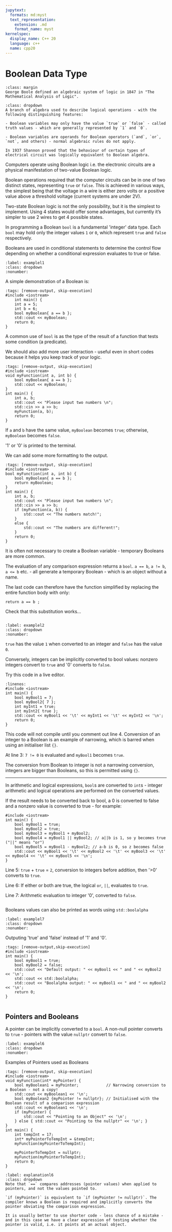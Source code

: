 ```yaml
---
jupytext:
  formats: md:myst
  text_representation:
    extension: .md
    format_name: myst
kernelspec:
  display_name: C++ 20
  language: c++
  name: cpp20
---
```


# Boolean Data Type

````{admonition} George Boole
:class: margin
George Boole defined an algebraic system of logic in 1847 in "The Mathematical Analysis of Logic".
````

````{admonition} Boolean Algebra
:class: dropdown
A branch of algebra used to describe logical operations - with the following distinguishing features: 

- Boolean variables may only have the value `true` or `false` - called truth values - which are generally represented by `1` and `0`.

- Boolean variables are operands for Boolean operators (`and`, `or`, `not`, and others) - normal algebraic rules do not apply.

In 1937 Shannon proved that the behaviour of certain types of electrical circuit was logically equivalent to Boolean algebra.
````
Computers operate using Boolean logic i.e. the electronic circuits are a physical manifestation of two-value Boolean logic. 

Boolean operations required that the computer circuits can be in one of two distinct states, representing `true` or `false`. This is achieved in various ways, the simplest being that the voltage in a wire is either zero volts or a positive value above a threshold voltage (current systems are under 2V).

Two-state Boolean logic is not the only possibility, but it is the simplest to implement. Using 4 states would offer some advantages, but currently it’s simpler to use 2 wires to get 4 possible states.

In programming a Boolean `bool` is a fundamental 'integer' data type. Each `bool` may hold only the integer values `1` or `0`, which represent `true` and `false` respectively. 

Booleans are used in conditional statements to determine the control flow depending on whether a conditional expression evaluates to true or false.

`````{code_example-start} The Boolean Type
:label: examplel1
:class: dropdown
:nonumber:
`````
A simple demonstration of a Boolean is:

````{code-cell} c++
:tags: [remove-output, skip-execution]
#include <iostream>
    int main() {
    int a = 5;
    int b = 6;
    bool myBoolean{ a == b };
    std::cout << myBoolean;
    return 0;
}
````
A common use of `bool` is as the type of the result of a function that tests some condition (a predicate). 

We should also add more user interaction - useful even in short codes because it helps you keep track of your logic.
````{code-cell} c++
:tags: [remove-output, skip-execution]
#include <iostream>
void myFunction(int a, int b) {
    bool myBoolean{ a == b };
    std::cout << myBoolean;
}
int main() {
    int a, b;
    std::cout << "Please input two numbers \n";
    std::cin >> a >> b;
    myFunction(a, b);
    return 0;
}
````
If `a` and `b` have the same value, `myBoolean` becomes `true`; otherwise, `myBoolean` becomes `false`.

'1' or '0' is printed to the terminal.

We can add some more formatting to the output.
````{code-cell} c++
:tags: [remove-output, skip-execution]
#include <iostream>
bool myFunction(int a, int b) {
    bool myBoolean{ a == b };
    return myBoolean;
}
int main() {
    int a, b;
    std::cout << "Please input two numbers \n";
    std::cin >> a >> b;
    if (myFunction(a, b)) {
        std::cout << "The numbers match!";
    }
    else {
        std::cout << "The numbers are different!";
    }
    return 0;
}
````
It is often not necessary to create a Boolean variable - temporary Booleans are more common.

The evaluation of any comparison expression returns a `bool`. `a == b`, `a != b`, `a <= b` etc. - all generate a temporary Boolean - which is an object without a name.

The last code can therefore have the function simplified by replacing the entire function body with only:  
```{code-block} c++
return a == b ;
``` 
Check that this substitution works...

`````{code_example-end}
`````
`````{code_example-start} More About the Boolean Type
:label: examplel2
:class: dropdown
:nonumber:
`````
`true` has the value `1` when converted to an integer and `false` has the value `0`. 

Conversely, integers can be implicitly converted to bool values: nonzero integers convert to `true` and '0' converts to `false`. 

Try this code in a live editor.
```{code-block} c++
:linenos:
#include <iostream>
int main() {
    bool myBool1 = 7;  
    bool myBool2{ 7 };  
    int myInt1 = true;  
    int myInt2{ true };  
    std::cout << myBool1 << '\t' << myInt1 << '\t' << myInt2 << '\n';
    return 0;
}
```
This code will not compile until you comment out line 4. Conversion of an integer to a Boolean is an example of narrowing, which is barred when using an initialiser list `{}`.

At line 3: `7 != 0` is evaluated and `myBool1` becomes `true`.

The conversion from Boolean to integer is not a narrowing conversion, integers are bigger than Booleans, so this is permitted using `{}`.

***
In arithmetic and logical expressions, `bool`s are converted to `int`s - integer arithmetic and logical operations are performed on the converted values. 

If the result needs to be converted back to bool, a 0 is converted to false and a nonzero value is converted to true - for example:
```{code-block} c++
#include <iostream>
int main() {
    bool myBool1 = true;
    bool myBool2 = true;
    bool myBool3 = myBool1 + myBool2; 
    bool myBool4 = myBool1 || myBool2; // a||b is 1, so y becomes true ("||" means "or")
    bool myBool5 = myBool1 - myBool2; // a-b is 0, so z becomes false
    std::cout << myBool1 << '\t' << myBool2 << '\t' << myBool3 << '\t' << myBool4 << '\t' << myBool5 << '\n';
}
```
Line 5: `true` + `true` = `2`, conversion to integers before addition, then '>0' converts to `true`.

Line 6: If either or both are true, the logical `or`, `||`, evaluates to `true`.

Line 7: Arithmetic evaluation to integer '0', converted to `false`.

`````{code_example-end}
`````

Booleans values can also be printed as words using `std::boolalpha`

`````{code_example-start} Formatting Output using boolalpha
:label: examplel7
:class: dropdown
:nonumber:
`````
Outputing 'true' and 'false' instead of '1' and '0'.
````{code-cell} c++
:tags: [remove-output,skip-execution]
#include <iostream>
int main() {
    bool myBool1 = true;
    bool myBool2 = false;
    std::cout << "Default output: " << myBool1 << " and " << myBool2 << '\n';
    std::cout << std::boolalpha;
    std::cout << "Boolalpha output: " << myBool1 << " and " << myBool2 << '\n';
    return 0;
}
````
`````{code_example-end}
`````
## Pointers and Booleans

A pointer can be implicitly converted to a `bool`. A non-null pointer converts to `true` - pointers with the value `nullptr` convert to `false`. 

`````{code_example-start} Pointers and Booleans
:label: examplel6
:class: dropdown
:nonumber:
`````
Examples of Pointers used as Booleans
````{code-cell} c++
:tags: [remove-output, skip-execution]
#include <iostream>
void myFunction(int* myPointer) {
    bool myBoolean1 = myPointer;            // Narrowing conversion to a Boolean - not a copy!
    std::cout << myBoolean1 << '\n';
    bool myBoolean2 {myPointer != nullptr}; // Initialised with the Boolean result of a comparison expression
    std::cout << myBoolean1 << '\n';
    if (myPointer) {
        std::cout << "Pointing to an Object" << '\n';
    } else { std::cout << "Pointing to the nullptr" << '\n'; }
}
int main() {
    int tempInt = 17;
    int* myPointerToTempInt = &tempInt;     
    myFunction(myPointerToTempInt);
    
    myPointerToTempInt = nullptr; 
    myFunction(myPointerToTempInt);
    return 0;
}
````
````{code_explanation} examplel6
:label: explanationl6
:class: dropdown
Note that `==` compares addresses (pointer values) when applied to pointers, and not the values pointed to.

`if (myPointer)` is equivalent to `if (myPointer != nullptr)`. The compiler knows a Boolean is required and implicitly converts the pointer obviating the comparison expression. 

It is usually better to use shorter code - less chance of a mistake - and in this case we have a clear expression of testing whether the pointer is valid, i.e. it points at an actual object.
````
`````{code_example-end}
`````



